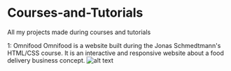 # Courses-and-Tutorials
All my projects made during courses and tutorials

1: Omnifood
Omnifood is a website built during the Jonas Schmedtmann's HTML/CSS course.
It is an interactive and responsive website about a food delivery business concept. 
![alt text](https://i.ibb.co/FhBMR0h/Screenshot-2019-01-24-Omnifood.png)

